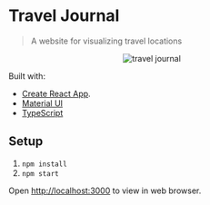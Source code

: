 # Travel Journal

> A website for visualizing travel locations

<p align="center">
<img alt="travel journal" src="https://user-images.githubusercontent.com/87744767/153987705-7f53b17f-d8e4-4ba8-b979-9738fa2cfc1f.png">
</p>

Built with:

- [Create React App](https://github.com/facebook/create-react-app).
- [Material UI](https://mui.com)
- [TypeScript](https://www.typescriptlang.org/)

## Setup

1. `npm install`
1. `npm start`

Open [http://localhost:3000](http://localhost:3000) to view in web browser.
